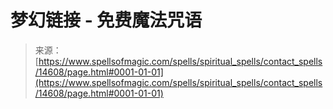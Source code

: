 <!--yml

category: 未分类

date: 2024-06-12 18:53:36

-->

# 梦幻链接 - 免费魔法咒语

> 来源：[https://www.spellsofmagic.com/spells/spiritual_spells/contact_spells/14608/page.html#0001-01-01](https://www.spellsofmagic.com/spells/spiritual_spells/contact_spells/14608/page.html#0001-01-01)
